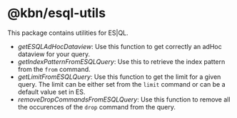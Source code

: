 # @kbn/esql-utils

This package contains utilities for ES|QL.

- *getESQLAdHocDataview*: Use this function to get correctly an adHoc dataview for your query. 
- *getIndexPatternFromESQLQuery*: Use this to retrieve the index pattern from the `from` command.
- *getLimitFromESQLQuery*: Use this function to get the limit for a given query. The limit can be either set from the `limit` command or can be a default value set in ES.
- *removeDropCommandsFromESQLQuery*: Use this function to remove all the occurences of the `drop` command from the query.


